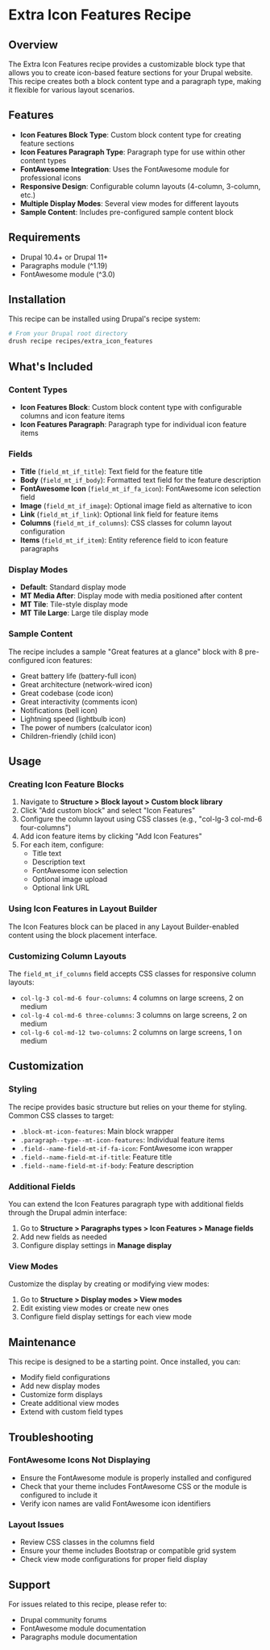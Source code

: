 # Extra Icon Features Recipe

## Overview

The Extra Icon Features recipe provides a customizable block type that allows you to create icon-based feature sections for your Drupal website. This recipe creates both a block content type and a paragraph type, making it flexible for various layout scenarios.

## Features

- **Icon Features Block Type**: Custom block content type for creating feature sections
- **Icon Features Paragraph Type**: Paragraph type for use within other content types
- **FontAwesome Integration**: Uses the FontAwesome module for professional icons
- **Responsive Design**: Configurable column layouts (4-column, 3-column, etc.)
- **Multiple Display Modes**: Several view modes for different layouts
- **Sample Content**: Includes pre-configured sample content block

## Requirements

- Drupal 10.4+ or Drupal 11+
- Paragraphs module (^1.19)
- FontAwesome module (^3.0)

## Installation

This recipe can be installed using Drupal's recipe system:

```bash
# From your Drupal root directory
drush recipe recipes/extra_icon_features
```

## What's Included

### Content Types

- **Icon Features Block**: Custom block content type with configurable columns and icon feature items
- **Icon Features Paragraph**: Paragraph type for individual icon feature items

### Fields

- **Title** (`field_mt_if_title`): Text field for the feature title
- **Body** (`field_mt_if_body`): Formatted text field for the feature description
- **FontAwesome Icon** (`field_mt_if_fa_icon`): FontAwesome icon selection field
- **Image** (`field_mt_if_image`): Optional image field as alternative to icon
- **Link** (`field_mt_if_link`): Optional link field for feature items
- **Columns** (`field_mt_if_columns`): CSS classes for column layout configuration
- **Items** (`field_mt_if_item`): Entity reference field to icon feature paragraphs

### Display Modes

- **Default**: Standard display mode
- **MT Media After**: Display mode with media positioned after content
- **MT Tile**: Tile-style display mode
- **MT Tile Large**: Large tile display mode

### Sample Content

The recipe includes a sample "Great features at a glance" block with 8 pre-configured icon features:

- Great battery life (battery-full icon)
- Great architecture (network-wired icon)
- Great codebase (code icon)
- Great interactivity (comments icon)
- Notifications (bell icon)
- Lightning speed (lightbulb icon)
- The power of numbers (calculator icon)
- Children-friendly (child icon)

## Usage

### Creating Icon Feature Blocks

1. Navigate to **Structure > Block layout > Custom block library**
2. Click "Add custom block" and select "Icon Features"
3. Configure the column layout using CSS classes (e.g., "col-lg-3 col-md-6 four-columns")
4. Add icon feature items by clicking "Add Icon Features"
5. For each item, configure:
   - Title text
   - Description text
   - FontAwesome icon selection
   - Optional image upload
   - Optional link URL

### Using Icon Features in Layout Builder

The Icon Features block can be placed in any Layout Builder-enabled content using the block placement interface.

### Customizing Column Layouts

The `field_mt_if_columns` field accepts CSS classes for responsive column layouts:

- `col-lg-3 col-md-6 four-columns`: 4 columns on large screens, 2 on medium
- `col-lg-4 col-md-6 three-columns`: 3 columns on large screens, 2 on medium
- `col-lg-6 col-md-12 two-columns`: 2 columns on large screens, 1 on medium

## Customization

### Styling

The recipe provides basic structure but relies on your theme for styling. Common CSS classes to target:

- `.block-mt-icon-features`: Main block wrapper
- `.paragraph--type--mt-icon-features`: Individual feature items
- `.field--name-field-mt-if-fa-icon`: FontAwesome icon wrapper
- `.field--name-field-mt-if-title`: Feature title
- `.field--name-field-mt-if-body`: Feature description

### Additional Fields

You can extend the Icon Features paragraph type with additional fields through the Drupal admin interface:

1. Go to **Structure > Paragraphs types > Icon Features > Manage fields**
2. Add new fields as needed
3. Configure display settings in **Manage display**

### View Modes

Customize the display by creating or modifying view modes:

1. Go to **Structure > Display modes > View modes**
2. Edit existing view modes or create new ones
3. Configure field display settings for each view mode

## Maintenance

This recipe is designed to be a starting point. Once installed, you can:

- Modify field configurations
- Add new display modes
- Customize form displays
- Create additional view modes
- Extend with custom field types

## Troubleshooting

### FontAwesome Icons Not Displaying

- Ensure the FontAwesome module is properly installed and configured
- Check that your theme includes FontAwesome CSS or the module is configured to include it
- Verify icon names are valid FontAwesome icon identifiers

### Layout Issues

- Review CSS classes in the columns field
- Ensure your theme includes Bootstrap or compatible grid system
- Check view mode configurations for proper field display

## Support

For issues related to this recipe, please refer to:

- Drupal community forums
- FontAwesome module documentation
- Paragraphs module documentation
